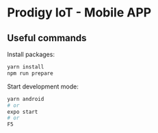 # Prodigy IoT - Mobile APP

## Useful commands

Install packages:

```bash
yarn install
npm run prepare
```

Start development mode:

```bash
yarn android
# or
expo start
# or
F5
```
